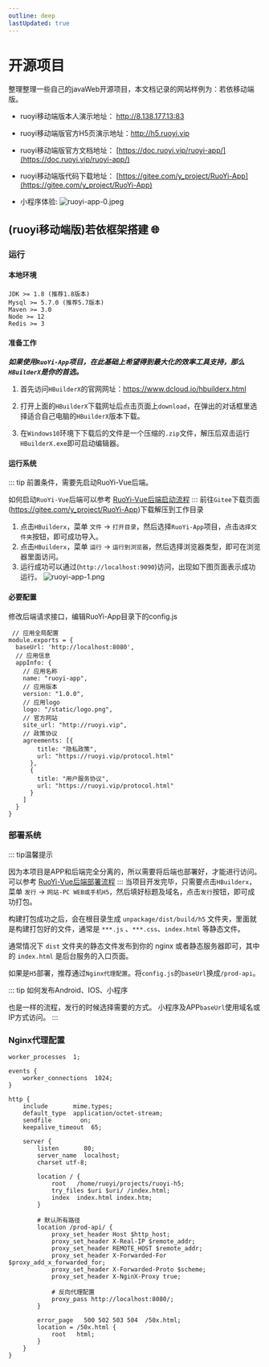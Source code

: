 ```yaml
---
outline: deep
lastUpdated: true
---
```

# 开源项目 

整理整理一些自己的javaWeb开源项目，本文档记录的网站样例为：若依移动端版。

- ruoyi移动端版本人演示地址：   http://8.138.177.13:83

- ruoyi移动端版官方H5页演示地址：http://h5.ruoyi.vip

- ruoyi移动端版官方文档地址：   [https://doc.ruoyi.vip/ruoyi-app/](https://doc.ruoyi.vip/ruoyi-app/)

- ruoyi移动端版代码下载地址：   [https://gitee.com/y_project/RuoYi-App](https://gitee.com/y_project/RuoYi-App)

- 小程序体验:
![ruoyi-app-0.jpeg](https://img.picgo.net/2024/09/25/ruoyi-app-011eaa9ba94f82ee3.jpeg)
## (ruoyi移动端版)若依框架搭建 🌐
### 运行
#### 本地环境
```
JDK >= 1.8 (推荐1.8版本)
Mysql >= 5.7.0 (推荐5.7版本)
Maven >= 3.0
Node >= 12
Redis >= 3
```
#### 准备工作
***如果使用`RuoYi-App`项目，在此基础上希望得到最大化的效率工具支持，那么`HBuilderX`是你的首选。***

1. 首先访问`HBuilderX`的官网网址：https://www.dcloud.io/hbuilderx.html

2. 打开上面的`HBuilderX`下载网址后点击页面上`download`，在弹出的对话框里选择适合自己电脑的`HBuilderX`版本下载。

3. 在`Windows10`环境下下载后的文件是一个压缩的`.zip`文件，解压后双击运行`HBuilderX.exe`即可启动编辑器。

#### 运行系统
::: tip 前置条件，需要先启动RuoYi-Vue后端。

如何启动`RuoYi-Vue`后端可以参考 [RuoYi-Vue后端启动流程](/work-item/ruoyi-vue-work-item.html#在本地环境运行后端)
:::
前往`Gitee`下载页面(https://gitee.com/y_project/RuoYi-App)下载解压到工作目录

1. 点击`HBuilderx`，菜单 `文件` -> `打开目录`，然后选择`RuoYi-App`项目，点击`选择文件夹`按钮，即可成功导入。
2. 点击`HBuilderx`，菜单 `运行` -> `运行到浏览器`，然后选择浏览器类型，即可在浏览器里面访问。
3. 运行成功可以通过(`http://localhost:9090`)访问，出现如下图页面表示成功运行。
![ruoyi-app-1.png](/img/ruoyi-app-1.png)

#### 必要配置

修改后端请求接口，编辑RuoYi-App目录下的config.js
```js{3}
 // 应用全局配置
module.exports = {
  baseUrl: 'http://localhost:8080',
  // 应用信息
  appInfo: {
    // 应用名称
    name: "ruoyi-app",
    // 应用版本
    version: "1.0.0",
    // 应用logo
    logo: "/static/logo.png",
    // 官方网站
    site_url: "http://ruoyi.vip",
    // 政策协议
    agreements: [{
        title: "隐私政策",
        url: "https://ruoyi.vip/protocol.html"
      },
      {
        title: "用户服务协议",
        url: "https://ruoyi.vip/protocol.html"
      }
    ]
  }
}

```
### 部署系统
::: tip温馨提示

因为本项目是APP和后端完全分离的，所以需要将后端也部署好，才能进行访问。 可以参考 [RuoYi-Vue后端部署流程](/work-item/ruoyi-vue-work-item.html#在本地环境运行后端)
:::
当项目开发完毕，只需要点击`HBuilderx`，菜单 `发行` -> `网站-PC WEB或手机H5`，然后填好标题及域名，点击`发行`按钮，即可成功打包。

构建打包成功之后，会在根目录生成 `unpackage/dist/build/h5` 文件夹，里面就是构建打包好的文件，通常是 `***.js` 、`***.css`、`index.html` 等静态文件。

通常情况下 `dist` 文件夹的静态文件发布到你的 nginx 或者静态服务器即可，其中的 `index.html` 是后台服务的入口页面。

如果是`H5`部署，推荐通过`Nginx代理配置`。将`config.js`的`baseUrl`换成`/prod-api`。

::: tip 如何发布Android、IOS、小程序

也是一样的流程，发行的时候选择需要的方式。
小程序及APP`baseUrl`使用域名或IP方式访问。
:::
### Nginx代理配置
```
worker_processes  1;

events {
    worker_connections  1024;
}

http {
    include       mime.types;
    default_type  application/octet-stream;
    sendfile        on;
    keepalive_timeout  65;

    server {
        listen       80;
        server_name  localhost;
		charset utf-8;

		location / {
			root   /home/ruoyi/projects/ruoyi-h5;
			try_files $uri $uri/ /index.html;
            index  index.html index.htm;
        }
		
		# 默认所有路径
        location /prod-api/ {
            proxy_set_header Host $http_host;
            proxy_set_header X-Real-IP $remote_addr;
            proxy_set_header REMOTE_HOST $remote_addr;
            proxy_set_header X-Forwarded-For $proxy_add_x_forwarded_for;
			proxy_set_header X-Forwarded-Proto $scheme;
			proxy_set_header X-NginX-Proxy true;
			
            # 反向代理配置
            proxy_pass http://localhost:8080/;
        }
		
        error_page   500 502 503 504  /50x.html;
        location = /50x.html {
            root   html;
        }
    }
}
```